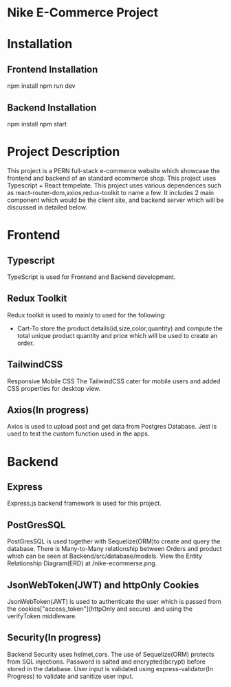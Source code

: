 # Nike E-Commerce Project

# Installation

## Frontend Installation

npm install
npm run dev

## Backend Installation

npm install
npm start

# Project Description

This project is a PERN full-stack e-commerce website which showcase the frontend and backend of an standard ecommerce shop. This project uses Typescript + React tempelate.
This project uses various dependences such as react-router-dom,axios,redux-toolkit to name a few.
It includes 2 main component which would be the client site, and backend server which will be discussed in detailed below.

# Frontend

## Typescript

TypeScript is used for Frontend and Backend development.

## Redux Toolkit

Redux toolkit is used to mainly to used for the following:

- Cart-To store the product details(id,size,color,quantity) and compute the total unique product quantity and price which will be used to create an order.

## TailwindCSS

Responsive Mobile CSS
The TailwindCSS cater for mobile users and added CSS properties for desktop view.

## Axios(In progress)

Axios is used to upload post and get data from Postgres Database.
Jest is used to test the custom function used in the apps.

# Backend

## Express

Express.js backend framework is used for this project.

## PostGresSQL

PostGresSQL is used together with Sequelize(ORM)to create and query the database. There is Many-to-Many relationship between Orders and product which can be seen at Backend/src/database/models. View the Entity Relationship Diagram(ERD) at /nike-ecommerse.png.

## JsonWebToken(JWT) and httpOnly Cookies

JsonWebToken(JWT) is used to authenticate the user which is passed from the cookies["access_token"](httpOnly and secure) .and using the verifyToken middleware.

## Security(In progress)

Backend Security uses helmet,cors. The use of Sequelize(ORM) protects from SQL injections. Password is salted and encrypted(bcrypt) before stored in the database.
User input is validated using express-validator(In Progress) to validate and sanitize user input.
